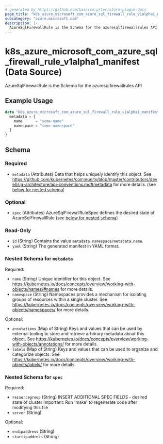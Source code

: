 ```yaml
---
# generated by https://github.com/hashicorp/terraform-plugin-docs
page_title: "k8s_azure_microsoft_com_azure_sql_firewall_rule_v1alpha1_manifest Data Source - terraform-provider-k8s"
subcategory: "azure.microsoft.com"
description: |-
  AzureSqlFirewallRule is the Schema for the azuresqlfirewallrules API
---
```


# k8s_azure_microsoft_com_azure_sql_firewall_rule_v1alpha1_manifest (Data Source)

AzureSqlFirewallRule is the Schema for the azuresqlfirewallrules API

## Example Usage

```terraform
data "k8s_azure_microsoft_com_azure_sql_firewall_rule_v1alpha1_manifest" "example" {
  metadata = {
    name      = "some-name"
    namespace = "some-namespace"
  }
}
```

<!-- schema generated by tfplugindocs -->
## Schema

### Required

- `metadata` (Attributes) Data that helps uniquely identify this object. See https://github.com/kubernetes/community/blob/master/contributors/devel/sig-architecture/api-conventions.md#metadata for more details. (see [below for nested schema](#nestedatt--metadata))

### Optional

- `spec` (Attributes) AzureSqlFirewallRuleSpec defines the desired state of AzureSqlFirewallRule (see [below for nested schema](#nestedatt--spec))

### Read-Only

- `id` (String) Contains the value `metadata.namespace/metadata.name`.
- `yaml` (String) The generated manifest in YAML format.

<a id="nestedatt--metadata"></a>
### Nested Schema for `metadata`

Required:

- `name` (String) Unique identifier for this object. See https://kubernetes.io/docs/concepts/overview/working-with-objects/names/#names for more details.
- `namespace` (String) Namespaces provides a mechanism for isolating groups of resources within a single cluster. See https://kubernetes.io/docs/concepts/overview/working-with-objects/namespaces/ for more details.

Optional:

- `annotations` (Map of String) Keys and values that can be used by external tooling to store and retrieve arbitrary metadata about this object. See https://kubernetes.io/docs/concepts/overview/working-with-objects/annotations/ for more details.
- `labels` (Map of String) Keys and values that can be used to organize and categorize objects. See https://kubernetes.io/docs/concepts/overview/working-with-objects/labels/ for more details.


<a id="nestedatt--spec"></a>
### Nested Schema for `spec`

Required:

- `resourcegroup` (String) INSERT ADDITIONAL SPEC FIELDS - desired state of cluster Important: Run 'make' to regenerate code after modifying this file
- `server` (String)

Optional:

- `endipaddress` (String)
- `startipaddress` (String)
